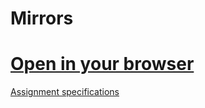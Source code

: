 # Mirrors

# [Open in your browser](https://luke-hartman.github.io/Personal-Projects/Computer%20Graphics/Mirrors/Mirrors.html)

[Assignment specifications](http://graphics.cs.wisc.edu/WP/cs559-sp2017/2017/04/13/reading-assignment-4-texturing/)